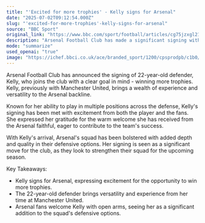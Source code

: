 ```yaml
---
title: "'Excited for more trophies' - Kelly signs for Arsenal"
date: "2025-07-02T09:12:54.000Z"
slug: "'excited-for-more-trophies'-kelly-signs-for-arsenal"
source: "BBC Sport"
original_link: "https://www.bbc.com/sport/football/articles/cg75jzxgl21o"
description: "Arsenal Football Club has made a significant signing with the addition of 22-year-old defender Kelly, who aims to help the team win more trophies. Kelly, formerly of Manchester United, is known for her versatility and experience in various defensive positions. Fans and the player alike are excited about the move, with Kelly expressing gratitude for the warm welcome she has received at Arsenal. The signing of Kelly bolsters Arsenal's defensive options and is seen as a key move to strengthen the squad for the upcoming season."
mode: "summarize"
used_openai: "true"
image: "https://ichef.bbci.co.uk/ace/branded_sport/1200/cpsprodpb/c1b0/live/499b2970-5724-11f0-9074-8989d8c97d87.png"
---
```


Arsenal Football Club has announced the signing of 22-year-old defender, Kelly, who joins the club with a clear goal in mind - winning more trophies. Kelly, previously with Manchester United, brings a wealth of experience and versatility to the Arsenal backline.

Known for her ability to play in multiple positions across the defense, Kelly's signing has been met with excitement from both the player and the fans. She expressed her gratitude for the warm welcome she has received from the Arsenal faithful, eager to contribute to the team's success.

With Kelly's arrival, Arsenal's squad has been bolstered with added depth and quality in their defensive options. Her signing is seen as a significant move for the club, as they look to strengthen their squad for the upcoming season.

Key Takeaways:
- Kelly signs for Arsenal, expressing excitement for the opportunity to win more trophies.
- The 22-year-old defender brings versatility and experience from her time at Manchester United.
- Arsenal fans welcome Kelly with open arms, seeing her as a significant addition to the squad's defensive options.